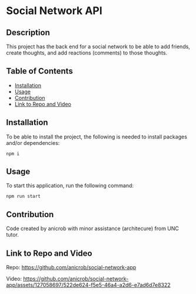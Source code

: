 # Social Network API


## Description

This project has the back end for a social network to be able to add friends, create thoughts, and add reactions (comments) to those thoughts.

## Table of Contents
* [Installation](#installation)
* [Usage](#usage)
* [Contribution](#contribution)
* [Link to Repo and Video](#link-to-repo-and-video)


## Installation

To be able to install the project, the following is needed to install packages and/or dependencies:
~~~
npm i
~~~

## Usage

To start this application, run the following command:

~~~
npm run start
~~~


## Contribution 

Code created by anicrob with minor assistance (architecure) from UNC tutor. 


## Link to Repo and Video

Repo: https://github.com/anicrob/social-network-app

Video: https://github.com/anicrob/social-network-app/assets/127058697/522de624-f5e5-46a4-a2d6-e7ad6d7e8322






